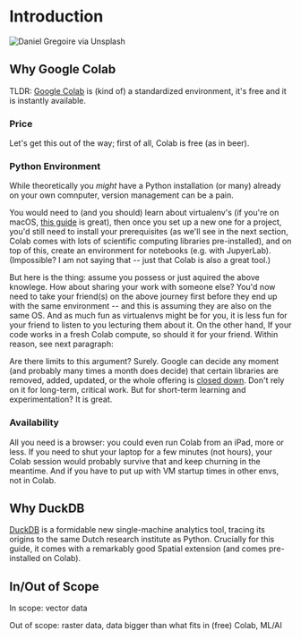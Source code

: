 # Introduction

![Daniel Gregoire via Unsplash](https://images.unsplash.com/photo-1540187334920-54e87c2771c0?q=80&w=960&auto=format&fit=crop&ixlib=rb-4.1.0&ixid=M3wxMjA3fDB8MHxwaG90by1wYWdlfHx8fGVufDB8fHx8fA%3D%3D)

## Why Google Colab

TLDR: [Google Colab](https://colab.research.google.com/) is (kind of) a standardized environment, it's free and it is instantly available.

### Price
Let's get this out of the way; first of all, Colab is free (as in beer).


### Python Environment

While theoretically you _might_ have a Python installation (or many) already on your own comnputer, version management can be a pain.

You would need to (and you should) learn about virtualenv's (if you're on macOS, [this guide](https://medium.com/marvelous-mlops/the-rightway-to-install-python-on-a-mac-f3146d9d9a32) is great), then once you set up a new one for a project, you'd still need to install your prerequisites (as we'll see in the next section, Colab comes with lots of scientific computing libraries pre-installed), and on top of this, create an environment for notebooks (e.g. with JupyerLab). (Impossible? I am not saying that -- just that Colab is also a great tool.)

But here is the thing: assume you possess or just aquired the above knowlege. How about sharing your work with someone else? You'd now need to take your friend(s) on the above journey first before they end up with the same environment -- and this is assuming they are also on the same OS. And as much fun as virtualenvs might be for you, it is less fun for your friend to listen to you lecturing them about it. On the other hand, If your code works in a fresh Colab compute, so should it for your friend. Within reason, see next paragraph:

Are there limits to this argument? Surely. Google can decide any moment (and probably many times a month does decide) that certain libraries are removed, added, updated, or the whole offering is [closed down](https://killedbygoogle.com/). Don't rely on it for long-term, critical work. But for short-term learning and experimentation? It is great.

### Availability

All you need is a browser: you could even run Colab from an iPad, more or less. If you need to shut your laptop for a few minutes (not hours), your Colab session would probably survive that and keep churning in the meantime. And if you have to put up with VM startup times in other envs, not in Colab.

## Why DuckDB

[DuckDB](https://duckdb.org/) is a formidable new single-machine analytics tool, tracing its origins to the same Dutch research institute as Python. Crucially for this guide, it comes with a remarkably good Spatial extension (and comes pre-installed on Colab).

## In/Out of Scope

In scope: vector data

Out of scope: raster data, data bigger than what fits in (free) Colab, ML/AI

